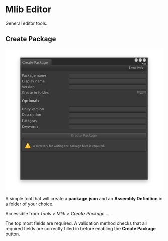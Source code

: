 # Mlib Editor
General editor tools.

## Create Package

![Create Package interface](../../Docs/createpackage.png)

A simple tool that will create a **package.json** and an **Assembly Definition** in a folder of your choice.

Accessible from *Tools > Mlib > Create Package ..*.

The top most fields are required. A validation method checks that all required fields are correctly filled in before enabling the **Create Package** button.

